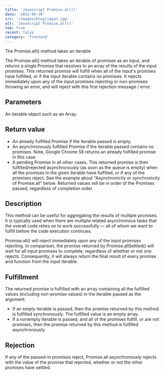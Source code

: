 ```yaml
---
title: 'Javascript Promise.all()'
date: '2022-09-30'
src: '/images/blog/japan.jpg'
alt: 'Javascript Promise.all()'
top: true
recent: false
category: 'frontend'
---
```

The Promise.all() method takes an iterable
<!-- end -->
The Promise.all() method takes an iterable of promises as an input, and returns a single Promise that resolves to an array of the results of the input promises. This returned promise will fulfill when all of the input's promises have fulfilled, or if the input iterable contains no promises. It rejects immediately upon any of the input promises rejecting or non-promises throwing an error, and will reject with this first rejection message / error.

## Parameters

An iterable object such as an Array.

## Return value

- An already fulfilled Promise if the iterable passed is empty.
- An asynchronously fulfilled Promise if the iterable passed contains no promises. Note, Google Chrome 58 returns an already fulfilled promise in this case.
- A pending Promise in all other cases. This returned promise is then fulfilled/rejected asynchronously (as soon as the queue is empty) when all the promises in the given iterable have fulfilled, or if any of the promises reject. See the example about "Asynchronicity or synchronicity of Promise.all" below. Returned values will be in order of the Promises passed, regardless of completion order.

## Description

This method can be useful for aggregating the results of multiple promises. It is typically used when there are multiple related asynchronous tasks that the overall code relies on to work successfully — all of whom we want to fulfill before the code execution continues.

Promise.all() will reject immediately upon any of the input promises rejecting. In comparison, the promise returned by Promise.allSettled() will wait for all input promises to complete, regardless of whether or not one rejects. Consequently, it will always return the final result of every promise and function from the input iterable.

## Fulfillment

The returned promise is fulfilled with an array containing all the fulfilled values (including non-promise values) in the iterable passed as the argument.

- If an empty iterable is passed, then the promise returned by this method is fulfilled synchronously. The fulfilled value is an empty array.
- If a nonempty iterable is passed, and all of the promises fulfill, or are not promises, then the promise returned by this method is fulfilled asynchronously.

## Rejection

If any of the passed-in promises reject, Promise.all asynchronously rejects with the value of the promise that rejected, whether or not the other promises have settled.